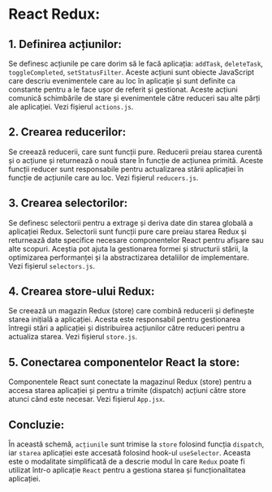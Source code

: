# React Redux:

## 1. Definirea acțiunilor:

Se definesc acțiunile pe care dorim să le facă aplicația: `addTask`, `deleteTask`, `toggleCompleted`, `setStatusFilter`. Aceste acțiuni sunt obiecte JavaScript care descriu evenimentele care au loc în aplicație și sunt definite ca constante pentru a le face ușor de referit și gestionat. Aceste acțiuni comunică schimbările de stare și evenimentele către reduceri sau alte părți ale aplicației. Vezi fișierul `actions.js`.

## 2. Crearea reducerilor:

Se creează reducerii, care sunt funcții pure. Reducerii preiau starea curentă și o acțiune și returnează o nouă stare în funcție de acțiunea primită. Aceste funcții reducer sunt responsabile pentru actualizarea stării aplicației în funcție de acțiunile care au loc. Vezi fișierul `reducers.js`.

## 3. Crearea selectorilor:

Se definesc selectorii pentru a extrage și deriva date din starea globală a aplicației Redux. Selectorii sunt funcții pure care preiau starea Redux și returnează date specifice necesare componentelor React pentru afișare sau alte scopuri. Aceștia pot ajuta la gestionarea formei și structurii stării, la optimizarea performanței și la abstractizarea detaliilor de implementare. Vezi fișierul `selectors.js`.

## 4. Crearea store-ului Redux:

Se creează un magazin Redux (store) care combină reducerii și definește starea inițială a aplicației. Acesta este responsabil pentru gestionarea întregii stări a aplicației și distribuirea acțiunilor către reduceri pentru a actualiza starea. Vezi fișierul `store.js`.

## 5. Conectarea componentelor React la store:

Componentele React sunt conectate la magazinul Redux (store) pentru a accesa starea aplicației și pentru a trimite (dispatch) acțiuni către store atunci când este necesar. Vezi fișierul `App.jsx`.

## Concluzie:

În această schemă, `acțiunile` sunt trimise la `store` folosind funcția `dispatch`, iar `starea` aplicației este accesată folosind hook-ul `useSelector`. Aceasta este o modalitate simplificată de a descrie modul în care `Redux` poate fi utilizat într-o aplicație `React` pentru a gestiona starea și funcționalitatea aplicației.

